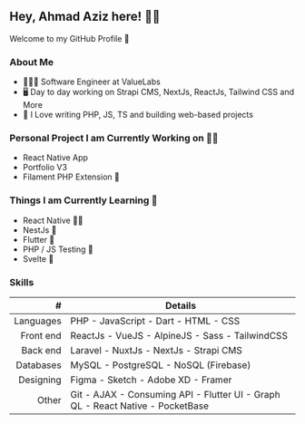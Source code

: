 ## Hey, Ahmad Aziz here! 👋🏻
Welcome to my GitHub Profile 🚀

### About Me
- 🧑🏻‍💻 Software Engineer at ValueLabs
- 🖥 Day to day working on Strapi CMS, NextJs, ReactJs, Tailwind CSS and More
- 💜 I Love writing PHP, JS, TS and building web-based projects

### Personal Project I am Currently Working on 💪🏻
- React Native App
- Portfolio V3
- Filament PHP Extension 🦒

### Things I am Currently Learning 🧪
- React Native 🫶🏻
- NestJs 🦁
- Flutter 📱
- PHP / JS Testing 🐘
- Svelte 🤩

### Skills
| # | Details |
|-----:|-----------|
| Languages | PHP - JavaScript - Dart - HTML - CSS |
| Front end | ReactJs - VueJS - AlpineJS - Sass - TailwindCSS |
| Back end | Laravel - NuxtJs - NextJs - Strapi CMS |
| Databases | MySQL - PostgreSQL - NoSQL (Firebase) |
| Designing | Figma - Sketch - Adobe XD - Framer |
| Other | Git - AJAX - Consuming API - Flutter UI - Graph QL - React Native - PocketBase |
